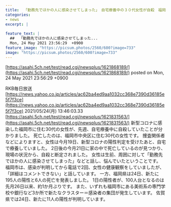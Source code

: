```yaml
---
title:  「勤務先でほかの人に感染させてしまった」　自宅療養中の３０代女性が自殺　福岡★２ 
categories:
- news
excerpt: |
  
feature_text: |
  ##  「勤務先でほかの人に感染させてしまった...
  Mon, 24 May 2021 23:56:29  +0900
feature_image: "https://picsum.photos/2560/600?image=733"
image: "https://picsum.photos/2560/600?image=733"
---
```


[https://asahi.5ch.net/test/read.cgi/newsplus/1621868189/](https://asahi.5ch.net/test/read.cgi/newsplus/1621868189/)
posted on Mon, 24 May 2021 23:56:29  +0900

<!--more-->

RKB毎日放送 [https://news.yahoo.co.jp/articles/ac62ba4ed9aa1032cc368e7390d36185e5f7f3ce](https://news.yahoo.co.jp/articles/ac62ba4ed9aa1032cc368e7390d36185e5f7f3ce) 2021/05/24(月) 13:46:03.33 [https://asahi.5ch.net/test/read.cgi/newsplus/1621831563/](https://asahi.5ch.net/test/read.cgi/newsplus/1621831563/) 新型コロナに感染した福岡市に住む30代の女性が、先週、自宅療養中に自殺していたことが分かりました。 死亡したのは、福岡市中央区に住む30代の女性です。 捜査関係者などによりますと、女性は今月19日、新型コロナの陽性判定を受けたあと、自宅で療養していました。 2日後の今月21日に家の中で死亡しているのが見つかり、現場の状況から、自殺と断定されました。 女性は生前、周囲に対して「勤務先でほかの人に感染させてしまった」などと話し、悩んでいたということです。 福岡市は、感染が判明してから電話で2回、女性の健康観察をしていましたが、「詳細はコメントできない」と話しています。 一方、福岡県は24日、新たに195人の陽性と6人の死亡を発表しました。 1日の陽性者が、100人台となるのは先月26日以来、約1か月ぶりです。 また、いずれも福岡市にある美術系の専門学校や銀行など3か所で新たなクラスター＝感染者の集団が発生しています。 佐賀県では24日、新たに11人の陽性が判明しています。
